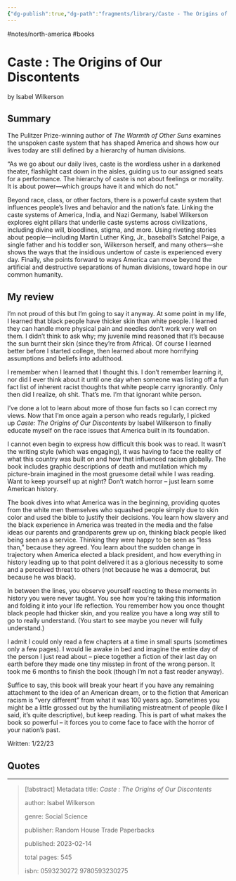```yaml
---
{"dg-publish":true,"dg-path":"fragments/library/Caste - The Origins of Our Discontents.md","permalink":"/fragments/library/caste-the-origins-of-our-discontents/","created":"2025-01-07T20:13:18.090-05:00","updated":"2025-06-25T18:51:19.922-04:00"}
---
```


#notes/north-america #books
# Caste : The Origins of Our Discontents
by Isabel Wilkerson
## Summary
The Pulitzer Prize-winning author of *The Warmth of Other Suns* examines the unspoken caste system that has shaped America and shows how our lives today are still defined by a hierarchy of human divisions.

“As we go about our daily lives, caste is the wordless usher in a darkened theater, flashlight cast down in the aisles, guiding us to our assigned seats for a performance. The hierarchy of caste is not about feelings or morality. It is about power—which groups have it and which do not.” 

Beyond race, class, or other factors, there is a powerful caste system that influences people’s lives and behavior and the nation’s fate. Linking the caste systems of America, India, and Nazi Germany, Isabel Wilkerson explores eight pillars that underlie caste systems across civilizations, including divine will, bloodlines, stigma, and more. Using riveting stories about people—including Martin Luther King, Jr., baseball’s Satchel Paige, a single father and his toddler son, Wilkerson herself, and many others—she shows the ways that the insidious undertow of caste is experienced every day. Finally, she points forward to ways America can move beyond the artificial and destructive separations of human divisions, toward hope in our common humanity.
## My review 
I’m not proud of this but I’m going to say it anyway. At some point in my life, I learned that black people have thicker skin than white people. I learned they can handle more physical pain and needles don’t work very well on them. I didn’t think to ask why; my juvenile mind reasoned that it’s because the sun burnt their skin (since they’re from Africa). Of course I learned better before I started college, then learned about more horrifying assumptions and beliefs into adulthood.

I remember when I learned that I thought this. I don’t remember learning it, nor did I ever think about it until one day when someone was listing off a fun fact list of inherent racist thoughts that white people carry ignorantly. Only then did I realize, oh shit. That’s me. I’m that ignorant white person.

I’ve done a lot to learn about more of those fun facts so I can correct my views. Now that I’m once again a person who reads regularly, I picked up _Caste: The Origins of Our Discontents_ by Isabel Wilkerson to finally educate myself on the race issues that America built in its foundation.

I cannot even begin to express how difficult this book was to read. It wasn’t the writing style (which was engaging), it was having to face the reality of what this country was built on and how that influenced racism globally. The book includes graphic descriptions of death and mutilation which my picture-brain imagined in the most gruesome detail while I was reading. Want to keep yourself up at night? Don’t watch horror – just learn some American history.

The book dives into what America was in the beginning, providing quotes from the white men themselves who squashed people simply due to skin color and used the bible to justify their decisions. You learn how slavery and the black experience in America was treated in the media and the false ideas our parents and grandparents grew up on, thinking black people liked being seen as a service. Thinking they were happy to be seen as “less than,” because they agreed. You learn about the sudden change in trajectory when America elected a black president, and how everything in history leading up to that point delivered it as a glorious necessity to some and a perceived threat to others (not because he was a democrat, but because he was black).

In between the lines, you observe yourself reacting to these moments in history you were never taught. You see how you’re taking this information and folding it into your life reflection. You remember how you once thought black people had thicker skin, and you realize you have a long way still to go to really understand. (You start to see maybe you never will fully understand.)

I admit I could only read a few chapters at a time in small spurts (sometimes only a few pages). I would lie awake in bed and imagine the entire day of the person I just read about – piece together a fiction of their last day on earth before they made one tiny misstep in front of the wrong person. It took me 6 months to finish the book (though I’m not a fast reader anyway).

Suffice to say, this book will break your heart if you have any remaining attachment to the idea of an American dream, or to the fiction that American racism is “very different” from what it was 100 years ago. Sometimes you might be a little grossed out by the humiliating mistreatment of people (like I said, it’s quite descriptive), but keep reading. This is part of what makes the book so powerful – it forces you to come face to face with the horror of your nation’s past.

Written: 1/22/23

## Quotes

---

> [!abstract] Metadata
> title: *Caste : The Origins of Our Discontents*
> 
> author: Isabel Wilkerson
> 
> genre: Social Science
> 
> publisher: Random House Trade Paperbacks
> 
> published: 2023-02-14
> 
> total pages: 545
> 
> isbn: 0593230272 9780593230275
